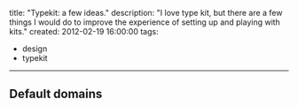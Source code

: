 title: "Typekit: a few ideas."
description: "I love type kit, but there are a few things I would do to improve the experience of setting up and playing with kits."
created: 2012-02-19 16:00:00
tags:
  - design
  - typekit
---


## Default domains

